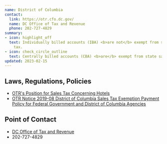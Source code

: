 ```yaml
---
name: District of Columbia
contact:
  link: https://otr.cfo.dc.gov/
  name: DC Office of Tax and Revenue
  phone: 202-727-4829
summary:
- icon: highlight_off
  text: Individually billed accounts (IBA) <b>are not</b> exempt from state sales
    tax.
- icon: check_circle_outline
  text: Centrally billed accounts (CBA) <b>are</b> exempt from state sales tax.
updated: 2023-02-15
---
```


## Laws, Regulations, Policies

* [OTR's Position for Sales Tax Concerning Hotels](https://otr.cfo.dc.gov/sites/default/files/dc/sites/otr/publication/attachments/tax_guide_hotels.pdf)
* [OTR Notice 2019-08 District of Columbia Sales Tax Exemption Payment Policy for Federal Government and District of Columbia Agencies](https://otr.cfo.dc.gov/sites/default/files/dc/sites/otr/publication/attachments/GSA_Notice.pdf)

## Point of Contact
- [DC Office of Tax and Revenue](https://otr.cfo.dc.gov/)
- 202-727-4829